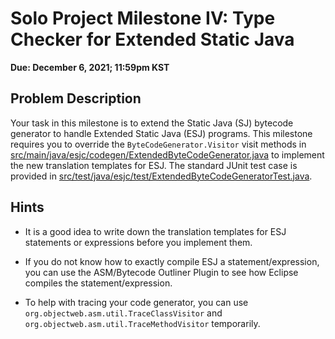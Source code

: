# Solo Project Milestone IV: Type Checker for Extended Static Java

**Due: December 6, 2021; 11:59pm KST**


## Problem Description

Your task in this milestone is to extend the Static Java (SJ) bytecode 
generator to handle Extended Static Java (ESJ) programs. 
This milestone requires you to override the 
``ByteCodeGenerator.Visitor``
visit methods in 
[src/main/java/esjc/codegen/ExtendedByteCodeGenerator.java](src/main/java/esjc/codegen/ExtendedByteCodeGenerator.java) 
to implement the new 
translation templates for ESJ. The standard JUnit test case is provided in
[src/test/java/esjc/test/ExtendedByteCodeGeneratorTest.java](src/test/java/esjc/test/ExtendedByteCodeGeneratorTest.java).

## Hints

* It is a good idea to write down the translation templates for ESJ
  statements or expressions before you implement them.

* If you do not know how to exactly compile ESJ a statement/expression, 
  you can use the ASM/Bytecode Outliner Plugin to see how Eclipse compiles
  the statement/expression.

* To help with tracing your code generator, you can use
  ``org.objectweb.asm.util.TraceClassVisitor`` and 
  ``org.objectweb.asm.util.TraceMethodVisitor`` temporarily.
